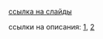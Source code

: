 [ссылка на слайды](PARSONGS.pdf)

ссылки на описания: [1](PARSONGS_README.md), [2](RESEARCH_README.md)
